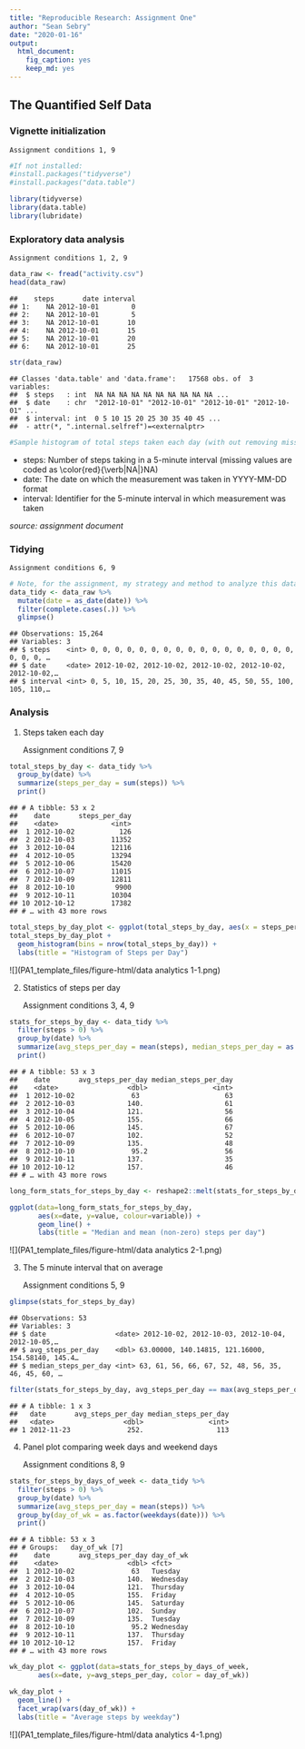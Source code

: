 ```yaml
---
title: "Reproducible Research: Assignment One"
author: "Sean Sebry"
date: "2020-01-16"
output: 
  html_document: 
    fig_caption: yes
    keep_md: yes
---
```




## **The Quantified Self Data**

### Vignette initialization

    Assignment conditions 1, 9


```r
#If not installed:
#install.packages("tidyverse")
#install.packages("data.table")

library(tidyverse)
library(data.table)
library(lubridate)
```

### Exploratory data analysis

    Assignment conditions 1, 2, 9


```r
data_raw <- fread("activity.csv")
head(data_raw)
```

```
##    steps       date interval
## 1:    NA 2012-10-01        0
## 2:    NA 2012-10-01        5
## 3:    NA 2012-10-01       10
## 4:    NA 2012-10-01       15
## 5:    NA 2012-10-01       20
## 6:    NA 2012-10-01       25
```

```r
str(data_raw)
```

```
## Classes 'data.table' and 'data.frame':	17568 obs. of  3 variables:
##  $ steps   : int  NA NA NA NA NA NA NA NA NA NA ...
##  $ date    : chr  "2012-10-01" "2012-10-01" "2012-10-01" "2012-10-01" ...
##  $ interval: int  0 5 10 15 20 25 30 35 40 45 ...
##  - attr(*, ".internal.selfref")=<externalptr>
```

```r
#Sample histogram of total steps taken each day (with out removing missing data)
```

- steps: Number of steps taking in a 5-minute interval (missing values are coded as \color{red}{\verb|NA|}NA)
- date: The date on which the measurement was taken in YYYY-MM-DD format
- interval: Identifier for the 5-minute interval in which measurement was taken

*source: assignment document*

### Tidying

    Assignment conditions 6, 9


```r
# Note, for the assignment, my strategy and method to analyze this data, is to only use complete observations, as seen in this code: (this code is meant to satisfy assignment condition 6.)
data_tidy <- data_raw %>% 
  mutate(date = as_date(date)) %>% 
  filter(complete.cases(.)) %>% 
  glimpse()
```

```
## Observations: 15,264
## Variables: 3
## $ steps    <int> 0, 0, 0, 0, 0, 0, 0, 0, 0, 0, 0, 0, 0, 0, 0, 0, 0, 0, 0, 0, …
## $ date     <date> 2012-10-02, 2012-10-02, 2012-10-02, 2012-10-02, 2012-10-02,…
## $ interval <int> 0, 5, 10, 15, 20, 25, 30, 35, 40, 45, 50, 55, 100, 105, 110,…
```

### Analysis

1. Steps taken each day

    Assignment conditions 7, 9


```r
total_steps_by_day <- data_tidy %>% 
  group_by(date) %>% 
  summarize(steps_per_day = sum(steps)) %>% 
  print()
```

```
## # A tibble: 53 x 2
##    date       steps_per_day
##    <date>             <int>
##  1 2012-10-02           126
##  2 2012-10-03         11352
##  3 2012-10-04         12116
##  4 2012-10-05         13294
##  5 2012-10-06         15420
##  6 2012-10-07         11015
##  7 2012-10-09         12811
##  8 2012-10-10          9900
##  9 2012-10-11         10304
## 10 2012-10-12         17382
## # … with 43 more rows
```

```r
total_steps_by_day_plot <- ggplot(total_steps_by_day, aes(x = steps_per_day))
total_steps_by_day_plot +
  geom_histogram(bins = nrow(total_steps_by_day)) + 
  labs(title = "Histogram of Steps per Day")
```

![](PA1_template_files/figure-html/data analytics 1-1.png)<!-- -->

2. Statistics of steps per day  

    Assignment conditions 3, 4, 9


```r
stats_for_steps_by_day <- data_tidy %>% 
  filter(steps > 0) %>% 
  group_by(date) %>% 
  summarize(avg_steps_per_day = mean(steps), median_steps_per_day = as.integer(median(steps))) %>% 
  print()
```

```
## # A tibble: 53 x 3
##    date       avg_steps_per_day median_steps_per_day
##    <date>                 <dbl>                <int>
##  1 2012-10-02              63                     63
##  2 2012-10-03             140.                    61
##  3 2012-10-04             121.                    56
##  4 2012-10-05             155.                    66
##  5 2012-10-06             145.                    67
##  6 2012-10-07             102.                    52
##  7 2012-10-09             135.                    48
##  8 2012-10-10              95.2                   56
##  9 2012-10-11             137.                    35
## 10 2012-10-12             157.                    46
## # … with 43 more rows
```

```r
long_form_stats_for_steps_by_day <- reshape2::melt(stats_for_steps_by_day, id = "date")

ggplot(data=long_form_stats_for_steps_by_day,
       aes(x=date, y=value, colour=variable)) +
       geom_line() +
       labs(title = "Median and mean (non-zero) steps per day")
```

![](PA1_template_files/figure-html/data analytics 2-1.png)<!-- -->

3. The 5 minute interval that on average 

    Assignment conditions 5, 9


```r
glimpse(stats_for_steps_by_day)
```

```
## Observations: 53
## Variables: 3
## $ date                 <date> 2012-10-02, 2012-10-03, 2012-10-04, 2012-10-05,…
## $ avg_steps_per_day    <dbl> 63.00000, 140.14815, 121.16000, 154.58140, 145.4…
## $ median_steps_per_day <int> 63, 61, 56, 66, 67, 52, 48, 56, 35, 46, 45, 60, …
```

```r
filter(stats_for_steps_by_day, avg_steps_per_day == max(avg_steps_per_day))
```

```
## # A tibble: 1 x 3
##   date       avg_steps_per_day median_steps_per_day
##   <date>                 <dbl>                <int>
## 1 2012-11-23              252.                  113
```

4. Panel plot comparing week days and weekend days

    Assignment conditions 8, 9


```r
stats_for_steps_by_days_of_week <- data_tidy %>% 
  filter(steps > 0) %>% 
  group_by(date) %>% 
  summarize(avg_steps_per_day = mean(steps)) %>% 
  group_by(day_of_wk = as.factor(weekdays(date))) %>% 
  print()
```

```
## # A tibble: 53 x 3
## # Groups:   day_of_wk [7]
##    date       avg_steps_per_day day_of_wk
##    <date>                 <dbl> <fct>    
##  1 2012-10-02              63   Tuesday  
##  2 2012-10-03             140.  Wednesday
##  3 2012-10-04             121.  Thursday 
##  4 2012-10-05             155.  Friday   
##  5 2012-10-06             145.  Saturday 
##  6 2012-10-07             102.  Sunday   
##  7 2012-10-09             135.  Tuesday  
##  8 2012-10-10              95.2 Wednesday
##  9 2012-10-11             137.  Thursday 
## 10 2012-10-12             157.  Friday   
## # … with 43 more rows
```

```r
wk_day_plot <- ggplot(data=stats_for_steps_by_days_of_week,
       aes(x=date, y=avg_steps_per_day, color = day_of_wk)) 

wk_day_plot +
  geom_line() +
  facet_wrap(vars(day_of_wk)) +
  labs(title = "Average steps by weekday")
```

![](PA1_template_files/figure-html/data analytics 4-1.png)<!-- -->


